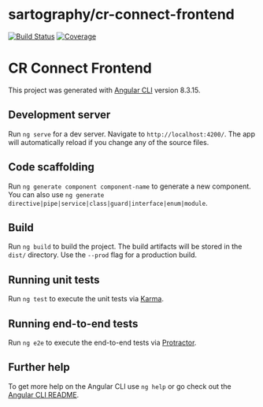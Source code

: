 # sartography/cr-connect-frontend
[![Build Status](https://travis-ci.com/sartography/cr-connect-frontend.svg?branch=master)](https://travis-ci.com/sartography/cr-connect-frontend)
[![Coverage](https://sonarcloud.io/api/project_badges/measure?project=sartography_cr-connect-frontend&metric=coverage)](https://sonarcloud.io/dashboard?id=sartography_cr-connect-frontend)

# CR Connect Frontend
This project was generated with [Angular CLI](https://github.com/angular/angular-cli) version 8.3.15.

## Development server

Run `ng serve` for a dev server. Navigate to `http://localhost:4200/`. The app will automatically reload if you change any of the source files.

## Code scaffolding

Run `ng generate component component-name` to generate a new component. You can also use `ng generate directive|pipe|service|class|guard|interface|enum|module`.

## Build

Run `ng build` to build the project. The build artifacts will be stored in the `dist/` directory. Use the `--prod` flag for a production build.

## Running unit tests

Run `ng test` to execute the unit tests via [Karma](https://karma-runner.github.io).

## Running end-to-end tests

Run `ng e2e` to execute the end-to-end tests via [Protractor](http://www.protractortest.org/).

## Further help

To get more help on the Angular CLI use `ng help` or go check out the [Angular CLI README](https://github.com/angular/angular-cli/blob/master/README.md).
